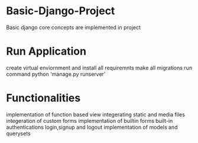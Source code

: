 # Basic-Django-Project
Basic django core concepts are implemented in project

# Run Application
create virtual enviornment and install all requiremnts 
make all migrations 
run command python 'manage.py runserver'

# Functionalities
implementation of function based view
integerating static and media files
integeration of custom forms
implementation of builtin forms
built-in authentications login,signup and logout
implementation of models and querysets

